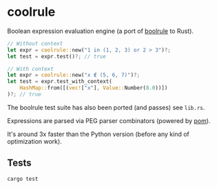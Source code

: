 # coolrule

Boolean expression evaluation engine (a port of [boolrule](https://github.com/tailsdotcom/boolrule) to Rust).

```rust
// Without context
let expr = coolrule::new("1 in (1, 2, 3) or 2 > 3")?;
let test = expr.test()?; // true

// With context
let expr = coolrule::new("x ∉ (5, 6, 7)")?;
let test = expr.test_with_context(
    HashMap::from([(vec!["x"], Value::Number(8.0))])
)?; // true
```

The boolrule test suite has also been ported (and passes) see `lib.rs`.

Expressions are parsed via PEG parser combinators (powered by [pom](https://github.com/J-F-Liu/pom)).

It's around 3x faster than the Python version (before any kind of optimization work).

## Tests

`cargo test`
